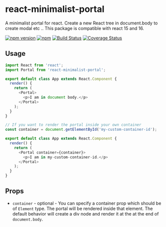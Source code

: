 # react-minimalist-portal

A minimalist portal for react.
Create a new React tree in document.body to create modal etc ..
This package is compatible with react 15 and 16.

[![npm version](https://badge.fury.io/js/react-minimalist-portal.svg)](https://badge.fury.io/js/react-minimalist-portal)
[![npm](https://img.shields.io/npm/dm/react-minimalist-portal.svg)](https://www.npmjs.com/package/react-minimalist-portal)
[![Build Status](https://travis-ci.org/pradel/react-minimalist-portal.svg?branch=master)](https://travis-ci.org/pradel/react-minimalist-portal)
[![Coverage Status](https://coveralls.io/repos/github/pradel/react-minimalist-portal/badge.svg?branch=master)](https://coveralls.io/github/pradel/react-minimalist-portal?branch=master)

## Usage

```javascript
import React from 'react';
import Portal from 'react-minimalist-portal';

export default class App extends React.Component {
  render() {
    return (
      <Portal>
        <p>I am in document body.</p>
      </Portal>
    );
  }
}

// If you want to render the portal inside your own container
const container = document.getElementById('my-custom-container-id');

export default class App extends React.Component {
  render() {
    return (
      <Portal container={container}>
        <p>I am in my-custom-container-id.</p>
      </Portal>
    );
  }
}
```

## Props

- `container` - optional - You can specify a container prop which should be of `Element` type. The portal will be rendered inside that element. The default behavior will create a div node and render it at the at the end of `document.body`.
